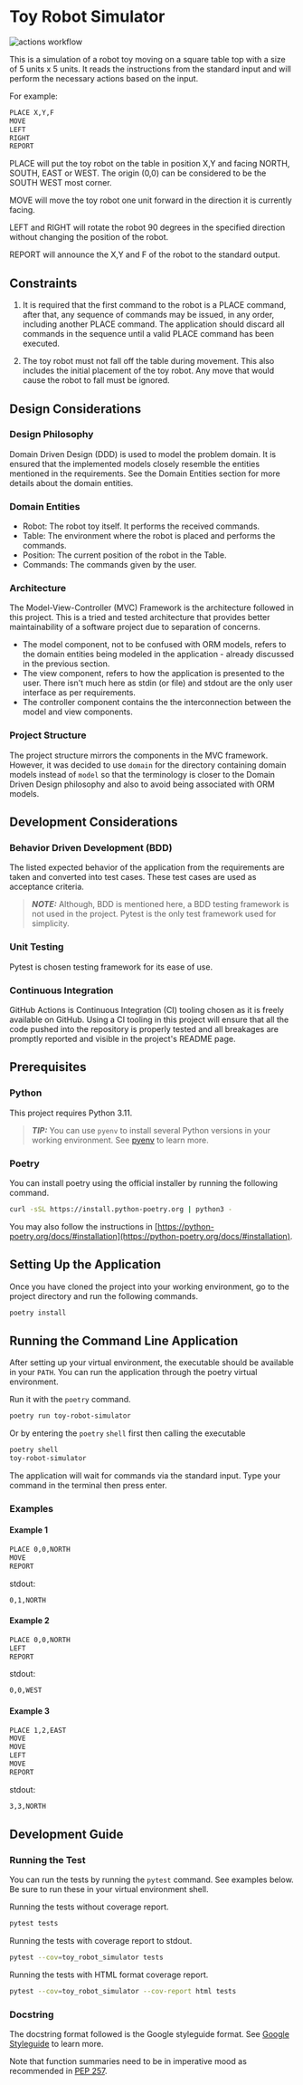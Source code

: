 # Toy Robot Simulator

![actions workflow](https://github.com/donfiguerres/toy-robot-simulator-python/actions/workflows/test.yml/badge.svg)

This is a simulation of a robot toy moving on a square table top with a size of 5 units
x 5 units. It reads the instructions from the standard input and will perform the
necessary actions based on the input.

For example:

```bash
PLACE X,Y,F
MOVE
LEFT
RIGHT
REPORT
```

PLACE will put the toy robot on the table in position X,Y and facing NORTH, SOUTH, EAST
or WEST. The origin (0,0) can be considered to be the SOUTH WEST most corner.

MOVE will move the toy robot one unit forward in the direction it is currently facing.

LEFT and RIGHT will rotate the robot 90 degrees in the specified direction without
changing the position of the robot.

REPORT will announce the X,Y and F of the robot to the standard output.

## Constraints

1. It is required that the first command to the robot is a PLACE command, after that,
any sequence of commands may be issued, in any order, including another PLACE command.
The application should discard all commands in the sequence until a valid PLACE command
has been executed.

2. The toy robot must not fall off the table during movement. This also includes the
initial placement of the toy robot. Any move that would cause the robot to fall must be
ignored.

## Design Considerations

### Design Philosophy

Domain Driven Design (DDD) is used to model the problem domain. It is ensured that the
implemented models closely resemble the entities mentioned in the requirements. See
the Domain Entities section for more details about the domain entities.

### Domain Entities

- Robot: The robot toy itself. It performs the received commands.
- Table: The environment where the robot is placed and performs the commands.
- Position: The current position of the robot in the Table.
- Commands: The commands given by the user.

### Architecture

The Model-View-Controller (MVC) Framework is the architecture followed in this project.
This is a tried and tested architecture that provides better maintainability of a
software project due to separation of concerns.

- The model component, not to be confused with ORM models, refers to the domain entities
being modeled in the application - already discussed in the previous section.
- The view component, refers to how the application is presented to the user. There
isn't much here as stdin (or file) and stdout are the only user interface as per
requirements.
- The controller component contains the the interconnection between the model and view
components.

### Project Structure

The project structure mirrors the components in the MVC framework. However, it was
decided to use `domain` for the directory containing domain models instead of `model`
so that the terminology is closer to the Domain Driven Design philosophy and also to
avoid being associated with ORM models.

## Development Considerations

### Behavior Driven Development (BDD)

The listed expected behavior of the application from the requirements are taken and
converted into test cases. These test cases are used as acceptance criteria.

> **_NOTE:_** Although, BDD is mentioned here, a BDD testing framework is not used in
the project. Pytest is the only test framework used for simplicity.

### Unit Testing

Pytest is chosen testing framework for its ease of use.

### Continuous Integration

GitHub Actions is Continuous Integration (CI) tooling chosen as it is freely available
on GitHub. Using a CI tooling in this project will ensure that all the code pushed into
the repository is properly tested and all breakages are promptly reported and visible in
the project's README page.

## Prerequisites

### Python

This project requires Python 3.11.

> **_TIP:_** You can use `pyenv` to install several Python versions in your working
environment. See [pyenv](https://github.com/pyenv/pyenv) to learn more.

### Poetry

You can install poetry using the official installer by running the following command.

```bash
curl -sSL https://install.python-poetry.org | python3 -
```

You may also follow the instructions in
[https://python-poetry.org/docs/#installation](https://python-poetry.org/docs/#installation).

## Setting Up the Application

Once you have cloned the project into your working environment, go to the project
directory and run the following commands.

```bash
poetry install
```

## Running the Command Line Application

After setting up your virtual environment, the executable should be available in your
`PATH`. You can run the application through the poetry virtual environment.

Run it with the `poetry` command.

```bash
poetry run toy-robot-simulator
```

Or by entering the `poetry` `shell` first then calling the executable

```bash
poetry shell
toy-robot-simulator
```

The application will wait for commands via the standard input. Type your command
in the terminal then press enter.

### Examples

#### Example 1

```bash
PLACE 0,0,NORTH
MOVE
REPORT
```

stdout:

```bash
0,1,NORTH
```

#### Example 2

```bash
PLACE 0,0,NORTH
LEFT
REPORT
```

stdout:

```bash
0,0,WEST
```

#### Example 3

```bash
PLACE 1,2,EAST
MOVE
MOVE
LEFT
MOVE
REPORT
```

stdout:

```bash
3,3,NORTH
```

## Development Guide

### Running the Test

You can run the tests by running the `pytest` command. See examples below. Be
sure to run these in your virtual environment shell.

Running the tests without coverage report.

```bash
pytest tests
```

Running the tests with coverage report to stdout.

```bash
pytest --cov=toy_robot_simulator tests
```

Running the tests with HTML format coverage report.

```bash
pytest --cov=toy_robot_simulator --cov-report html tests
```

### Docstring

The docstring format followed is the Google styleguide format.
See [Google Styleguide](https://google.github.io/styleguide/pyguide.html) to learn more.

Note that function summaries need to be in imperative mood as recommended in
[PEP 257](https://peps.python.org/pep-0257/).
